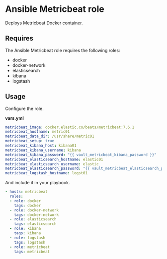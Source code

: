 # Ansible Metricbeat role

Deploys Metricbeat Docker container.

## Requires

The Ansible Metricbeat role requires the following roles:

* docker
* docker-network
* elasticsearch
* kibana
* logstash

## Usage

Configure the role.

**vars.yml**

```yml
metricbeat_image: docker.elastic.co/beats/metricbeat:7.6.1
metricbeat_hostname: metric01
metricbeat_data_dir: /usr/share/metric01
metricbeat_setup: true
metricbeat_kibana_host: kibana01
metricbeat_kibana_username: kibana
metricbeat_kibana_password: "{{ vault_metricbeat_kibana_password }}"
metricbeat_elasticsearch_hostname: elastic01
metricbeat_elasticsearch_username: elastic
metricbeat_elasticsearch_password: "{{ vault_metricbeat_elasticsearch_password }}"
metricbeat_logstash_hostname: logst01
```

And include it in your playbook.

```yml
- hosts: metricbeat
  roles:
  - role: docker
    tags: docker
  - role: docker-network
    tags: docker-network
  - role: elasticsearch
    tags: elasticsearch
  - role: kibana
    tags: kibana
  - role: logstash
    tags: logstash
  - role: metricbeat
    tags: metricbeat
```
